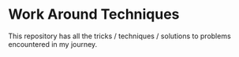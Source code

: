 # Work Around Techniques

This repository has all the tricks /  techniques / solutions to problems encountered in my journey.